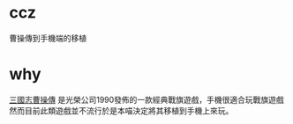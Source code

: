 # ccz
曹操傳到手機端的移植

# why
[三國志曹操傳](https://zh.wikipedia.org/zh/%E4%B8%89%E5%9C%8B%E5%BF%97%E6%9B%B9%E6%93%8D%E5%82%B3) 是光榮公司1990發佈的一款經典戰旗遊戲，手機很適合玩戰旗遊戲然而目前此類遊戲並不流行於是本喵決定將其移植到手機上來玩。